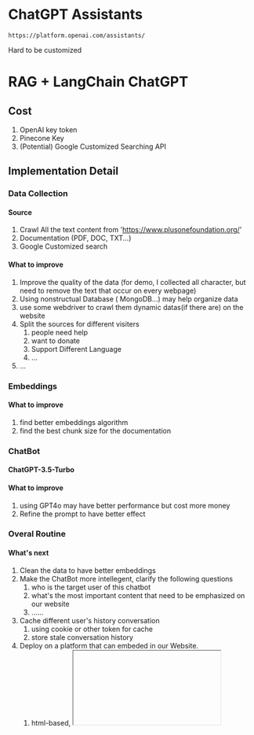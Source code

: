 # ChatGPT Assistants
    https://platform.openai.com/assistants/
Hard to be customized
# RAG + LangChain ChatGPT
## Cost
1. OpenAI key token
2. Pinecone Key
3. (Potential) Google Customized Searching API
## Implementation Detail
### Data Collection
#### Source 
1. Crawl All the text content from 'https://www.plusonefoundation.org/'
2. Documentation (PDF, DOC, TXT...)
3. Google Customized search
#### What to improve
1. Improve the quality of the data (for demo, I collected all character, but need to remove the text that occur on every webpage)
2. Using nonstructual Database ( MongoDB...) may help organize data
3. use some webdriver to crawl them dynamic datas(if there are) on the website
4. Split the sources for different visiters
    1. people need help
    2. want to donate
    3. Support Different Language
    4. ...
5. ...

### Embeddings
#### What to improve
1. find better embeddings algorithm
2. find the best chunk size for the documentation

### ChatBot
#### ChatGPT-3.5-Turbo
#### What to improve
1. using GPT4o may have better performance but cost more money
2. Refine the prompt to have better effect

### Overal Routine
#### What's next
1. Clean the data to have better embeddings
2. Make the ChatBot more intellegent, clarify the following questions
    1. who is the target user of this chatbot
    2. what's the most important content that need to be emphasized on our website
    3. ......
3. Cache different user's history conversation
    1. using cookie or other token for cache
    2. store stale conversation history
4. Deploy on a platform that can embeded in our Website.
    1. html-based, <iframe>
    2. js-based, render the content dymatically, which also need a backend layer to support it
5. (MOST IMPORTANTLY) Collecting User Requirement and Experience.
    1. Using Survey to collect.
    2. Set a feedback textbox under the chatbot
    3. Collecting some user type-in content (should be proved by the user) and related response from the chatbot to analyze 

# Prompting Tips
1. Encouraging Factual Accuracy: Asking to cite sources is an example to not let the LLM ``hallucinate'' responses
2. ...
